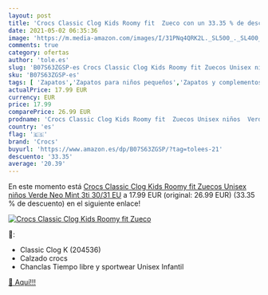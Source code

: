 ```yaml
---
layout: post
title: 'Crocs Classic Clog Kids Roomy fit  Zueco con un 33.35 % de descuento'
date: 2021-05-02 06:35:36
image: 'https://m.media-amazon.com/images/I/31PNq4QRK2L._SL500_._SL400_.jpg'
comments: true
category: ofertas
author: 'tole.es'
slug: 'B07S63ZGSP-es Crocs Classic Clog Kids Roomy fit Zuecos Unisex niños...'
sku: 'B07S63ZGSP-es'
tags: [ 'Zapatos','Zapatos para niños pequeños','Zapatos y complementos','Zuecos y mules para niño','crocs','zuecos', ]
actualPrice: 17.99 EUR
currency: EUR
price: 17.99
comparePrice: 26.99 EUR
prodname: 'Crocs Classic Clog Kids Roomy fit  Zuecos Unisex niños  Verde  Neo Mint 3ti   30/31 EU'
country: 'es'
flag: '🇪🇸'
brand: 'Crocs'
buyurl: 'https://www.amazon.es/dp/B07S63ZGSP/?tag=tolees-21'
descuento: '33.35'
average: '20.39'
---
```


En este momento está [Crocs Classic Clog Kids Roomy fit  Zuecos Unisex niños  Verde  Neo Mint 3ti   30/31 EU](https://www.amazon.es/dp/B07S63ZGSP/?tag=tolees-21) a 17.99 EUR (original: 26.99 EUR) (33.35 %  de descuento) en el siguiente enlace!

[![Crocs Classic Clog Kids Roomy fit  Zueco](https://m.media-amazon.com/images/I/31PNq4QRK2L._SL500_._SL400_.jpg)](https://www.amazon.es/dp/B07S63ZGSP/?tag=tolees-21)

🔎:

- Classic Clog K (204536)
- Calzado crocs
- Chanclas Tiempo libre y sportwear Unisex Infantil

[🛒 Aquí!!!](https://www.amazon.es/dp/B07S63ZGSP/?tag=tolees-21)
